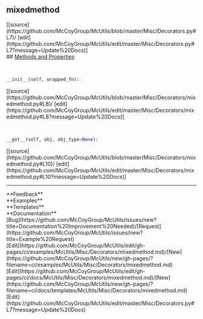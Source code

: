 ## <a id="McUtils.Misc.Decorators.mixedmethod">mixedmethod</a> 

<div class="docs-source-link" markdown="1">
[[source](https://github.com/McCoyGroup/McUtils/blob/master/Misc/Decorators.py#L7)/
[edit](https://github.com/McCoyGroup/McUtils/edit/master/Misc/Decorators.py#L7?message=Update%20Docs)]
</div>









<div class="collapsible-section">
 <div class="collapsible-section collapsible-section-header" markdown="1">
## <a class="collapse-link" data-toggle="collapse" href="#methods" markdown="1"> Methods and Properties</a> <a class="float-right" data-toggle="collapse" href="#methods"><i class="fa fa-chevron-down"></i></a>
 </div>
 <div class="collapsible-section collapsible-section-body collapse show" id="methods" markdown="1">
 
<a id="McUtils.Misc.Decorators.mixedmethod.__init__" class="docs-object-method">&nbsp;</a> 
```python
__init__(self, wrapped_fn): 
```
<div class="docs-source-link" markdown="1">
[[source](https://github.com/McCoyGroup/McUtils/blob/master/Misc/Decorators/mixedmethod.py#L8)/
[edit](https://github.com/McCoyGroup/McUtils/edit/master/Misc/Decorators/mixedmethod.py#L8?message=Update%20Docs)]
</div>


<a id="McUtils.Misc.Decorators.mixedmethod.__get__" class="docs-object-method">&nbsp;</a> 
```python
__get__(self, obj, obj_type=None): 
```
<div class="docs-source-link" markdown="1">
[[source](https://github.com/McCoyGroup/McUtils/blob/master/Misc/Decorators/mixedmethod.py#L10)/
[edit](https://github.com/McCoyGroup/McUtils/edit/master/Misc/Decorators/mixedmethod.py#L10?message=Update%20Docs)]
</div>
 </div>
</div>












---


<div markdown="1" class="text-secondary">
<div class="container">
  <div class="row">
   <div class="col" markdown="1">
**Feedback**   
</div>
   <div class="col" markdown="1">
**Examples**   
</div>
   <div class="col" markdown="1">
**Templates**   
</div>
   <div class="col" markdown="1">
**Documentation**   
</div>
   <div class="col" markdown="1">
   
</div>
   <div class="col" markdown="1">
   
</div>
   <div class="col" markdown="1">
   
</div>
</div>
  <div class="row">
   <div class="col" markdown="1">
[Bug](https://github.com/McCoyGroup/McUtils/issues/new?title=Documentation%20Improvement%20Needed)/[Request](https://github.com/McCoyGroup/McUtils/issues/new?title=Example%20Request)   
</div>
   <div class="col" markdown="1">
[Edit](https://github.com/McCoyGroup/McUtils/edit/gh-pages/ci/examples/McUtils/Misc/Decorators/mixedmethod.md)/[New](https://github.com/McCoyGroup/McUtils/new/gh-pages/?filename=ci/examples/McUtils/Misc/Decorators/mixedmethod.md)   
</div>
   <div class="col" markdown="1">
[Edit](https://github.com/McCoyGroup/McUtils/edit/gh-pages/ci/docs/McUtils/Misc/Decorators/mixedmethod.md)/[New](https://github.com/McCoyGroup/McUtils/new/gh-pages/?filename=ci/docs/templates/McUtils/Misc/Decorators/mixedmethod.md)   
</div>
   <div class="col" markdown="1">
[Edit](https://github.com/McCoyGroup/McUtils/edit/master/Misc/Decorators.py#L7?message=Update%20Docs)   
</div>
   <div class="col" markdown="1">
   
</div>
   <div class="col" markdown="1">
   
</div>
   <div class="col" markdown="1">
   
</div>
</div>
</div>
</div>